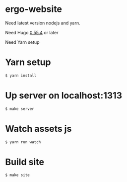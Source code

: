 # ergo-website

Need latest version nodejs and yarn.

Need Hugo [0.55.4](https://github.com/gohugoio/hugo/releases) or later

Need Yarn setup 

# Yarn setup

```sh
$ yarn install
```

# Up server on localhost:1313

```sh
$ make server
```

# Watch assets js

```sh
$ yarn run watch
```

# Build site 

```sh
$ make site
```
